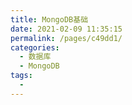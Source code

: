 ```yaml
---
title: MongoDB基础
date: 2021-02-09 11:35:15
permalink: /pages/c49dd1/
categories:
  - 数据库
  - MongoDB
tags:
  - 
---
```


